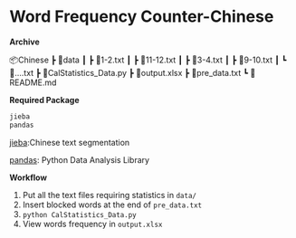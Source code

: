 # Word Frequency Counter-Chinese

**Archive**

📦Chinese
 ┣ 📂data
 ┃ ┣ 📜1-2.txt
 ┃ ┣ 📜11-12.txt
 ┃ ┣ 📜3-4.txt
 ┃ ┣ 📜9-10.txt
 ┃ ┗ 📜....txt
 ┣ 📜CalStatistics_Data.py
 ┣ 📜output.xlsx
 ┣ 📜pre_data.txt
 ┗ 📜README.md

**Required Package**

```python
jieba
pandas
```

[jieba](https://github.com/fxsjy/jieba):Chinese text segmentation

[pandas](https://pandas.pydata.org/): Python Data Analysis Library

**Workflow**

1. Put all the text files requiring statistics in  `data/`
2. Insert blocked words at the end of `pre_data.txt`
3. `python CalStatistics_Data.py`
4. View words frequency in `output.xlsx`